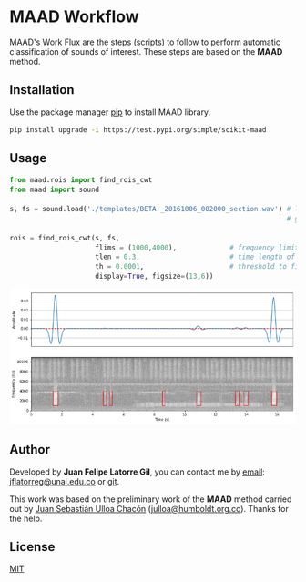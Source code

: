 # MAAD Workflow
MAAD's Work Flux are the steps (scripts) to follow to perform automatic classification of sounds of interest. These steps are based on the **MAAD** method.

## Installation

Use the package manager [pip](https://pip.pypa.io/en/stable/) to install MAAD library.

```bash
pip install upgrade -i https://test.pypi.org/simple/scikit-maad
```

## Usage

```python
from maad.rois import find_rois_cwt
from maad import sound

s, fs = sound.load('./templates/BETA-_20161006_002000_section.wav') # loads a signal of interest as a floating point time series s.
                                                                    # get the sample rate of the signal fs.
                                               
rois = find_rois_cwt(s, fs, 
                     flims = (1000,4000),             # frequency limits of the regions of interest.
                     tlen = 0.3,                      # time length of the regions of interest.
                     th = 0.0001,                     # threshold to filter the signal
                     display=True, figsize=(13,6))
```

![Alt text](Example/Example.png?raw=true "Title")

## Author

Developed by **Juan Felipe Latorre Gil**, you can contact me by [email](mailto:jflatorre@unal.edu.co): <jflatorreg@unal.edu.co> or [git](https://github.com/jflatorreg).

This work was based on the preliminary work of the **MAAD** method carried out by [Juan Sebastián Ulloa Chacón](mailto:julloa@humboldt.org.co) (<julloa@humboldt.org.co>). Thanks for the help.

## License
[MIT](https://choosealicense.com/licenses/mit/)
